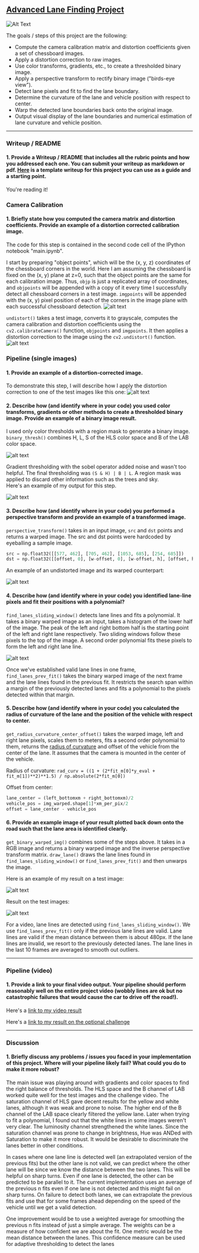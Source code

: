 ## [Advanced Lane Finding Project](https://github.com/udacity/CarND-Advanced-Lane-Lines)

![Alt Text](./project_video_result.gif)

The goals / steps of this project are the following:

* Compute the camera calibration matrix and distortion coefficients given a set of chessboard images.
* Apply a distortion correction to raw images.
* Use color transforms, gradients, etc., to create a thresholded binary image.
* Apply a perspective transform to rectify binary image ("birds-eye view").
* Detect lane pixels and fit to find the lane boundary.
* Determine the curvature of the lane and vehicle position with respect to center.
* Warp the detected lane boundaries back onto the original image.
* Output visual display of the lane boundaries and numerical estimation of lane curvature and vehicle position.

[//]: # (Image References)

[image1]: ./output_images/chessboard_corners.png "chessboard corners"
[image2]: ./output_images/undistorted_chessboard.png "undistorted chessboard"
[image3]: ./output_images/undistorted_test1.png "undistorted test1"
[image4]: ./output_images/color_thresholding.jpg "color spaces"
[image5]: ./output_images/binary_thresholding.jpg "binary thresholding"
[image6]: ./output_images/warped.jpg "warped"
[image7]: ./output_images/sliding_window.jpg "sliding window"
[image8]: ./output_images/result_test1.jpg "result"
[image9]: ./output_images/result_testimgs.png "results"


---

### Writeup / README

#### 1. Provide a Writeup / README that includes all the rubric points and how you addressed each one.  You can submit your writeup as markdown or pdf.  [Here](https://github.com/udacity/CarND-Advanced-Lane-Lines/blob/master/writeup_template.md) is a template writeup for this project you can use as a guide and a starting point.  

You're reading it!

### Camera Calibration

#### 1. Briefly state how you computed the camera matrix and distortion coefficients. Provide an example of a distortion corrected calibration image.

The code for this step is contained in the second code cell of the IPython notebook "main.ipynb". 

I start by preparing "object points", which will be the (x, y, z) coordinates of the chessboard corners in the world. Here I am assuming the chessboard is fixed on the (x, y) plane at z=0, such that the object points are the same for each calibration image.  Thus, `objp` is just a replicated array of coordinates, and `objpoints` will be appended with a copy of it every time I successfully detect all chessboard corners in a test image. `imgpoints` will be appended with the (x, y) pixel position of each of the corners in the image plane with each successful chessboard detection.
![alt text][image1]

`undistort()` takes a test image, converts it to grayscale, computes the camera calibration and distortion coefficients using the `cv2.calibrateCamera()` function, `objpoints` and `imgpoints`.  It then applies a distortion correction to the image using the `cv2.undistort()` function.
![alt text][image2]

### Pipeline (single images)

#### 1. Provide an example of a distortion-corrected image.

To demonstrate this step, I will describe how I apply the distortion correction to one of the test images like this one:
![alt text][image3]

#### 2. Describe how (and identify where in your code) you used color transforms, gradients or other methods to create a thresholded binary image.  Provide an example of a binary image result.

I used only color thresholds with a region mask to generate a binary image. `binary_thresh()` combines H, L, S of the HLS color space and B of the LAB color space.

![alt text][image4]

Gradient thresholding with the sobel operator added noise and wasn't too helpful. The final thresholding was `(S & H) | B | L`. A region mask was applied to discard other information such as the trees and sky.  
Here's an example of my output for this step.

![alt text][image5]

#### 3. Describe how (and identify where in your code) you performed a perspective transform and provide an example of a transformed image.

`perspective_transform()` takes in an input image, `src` and `dst` points and returns a warped image. The src and dst points were hardcoded by eyeballing a sample image.

```python
src = np.float32([[577, 462], [705, 462], [1053, 685], [254, 685]])
dst = np.float32([[offset, 0], [w-offset, 0], [w-offset, h], [offset, h]])
```

An example of an undistorted image and its warped counterpart:

![alt text][image6]

#### 4. Describe how (and identify where in your code) you identified lane-line pixels and fit their positions with a polynomial?

`find_lanes_sliding_window()` detects lane lines and fits a polynomial. It takes a binary warped image as an input, takes a histogram of the lower half of the image. The peak of the left and right bottom half is the starting point of the left and right lane respectively. Two sliding windows follow these pixels to the top of the image. A second order polynomial fits these pixels to form the left and right lane line. 

![alt text][image7]

Once we've established valid lane lines in one frame, `find_lanes_prev_fit()` takes the binary warped image of the next frame and the lane lines found in the previous fit. It restricts the search span within a margin of the previously detected lanes and fits a polynomial to the pixels detected within that margin. 

#### 5. Describe how (and identify where in your code) you calculated the radius of curvature of the lane and the position of the vehicle with respect to center.

`get_radius_curvature_center_offset()` takes the warped image, left and right lane pixels, scales them to meters, fits a second order polynomial to them, returns the [radius of curvature](http://www.intmath.com/applications-differentiation/8-radius-curvature.php) and offset of the vehicle from the center of the lane. It assumes that the camera is mounted in the center of the vehicle. 

Radius of curvature:
`rad_curv = ((1 + (2*fit_m[0]*y_eval + fit_m[1])**2)**1.5) / np.absolute(2*fit_m[0])`

Offset from center:
```python
lane_center = (left_bottomxm + right_bottomxm)/2
vehicle_pos = img_warped.shape[1]*xm_per_pix/2
offset = lane_center - vehicle_pos 
```

#### 6. Provide an example image of your result plotted back down onto the road such that the lane area is identified clearly.

`get_binary_warped_img()` combines some of the steps above. It takes in a RGB image and returns a binary warped image and the inverse perspective transform matrix. 
`draw_lane()` draws the lane lines found in `find_lanes_sliding_window()` or `find_lanes_prev_fit()` and then unwarps the image.

Here is an example of my result on a test image:

![alt text][image8]

Result on the test images:

![alt text][image9]

For a video, lane lines are detected using `find_lanes_sliding_window()`. We use `find_lanes_prev_fit()` only if the previous lane lines are valid. Lane lines are valid if the mean distance between them is about 480px. If the lane lines are invalid, we resort to the previously detected lanes. The lane lines in the last 10 frames are averaged to smooth out outliers. 

---

### Pipeline (video)

#### 1. Provide a link to your final video output.  Your pipeline should perform reasonably well on the entire project video (wobbly lines are ok but no catastrophic failures that would cause the car to drive off the road!).

Here's a [link to my video result](./project_video_result.mp4)

Here's a [link to my result on the optional challenge](./challenge_video_result.mp4)

---

### Discussion

#### 1. Briefly discuss any problems / issues you faced in your implementation of this project.  Where will your pipeline likely fail?  What could you do to make it more robust?

The main issue was playing around with gradients and color spaces to find the right balance of thresholds. The HLS space and the B channel of LAB worked quite well for the test images and the challenge video. The saturation channel of HLS gave decent results for the yellow and white lanes, although it was weak and prone to noise. The higher end of the B channel of the LAB space clearly filtered the yellow lane. Later when trying to fit a polynomial, I found out that the white lines in some images weren't very clear. The luminosity channel strengthened the white lanes. Since the saturation channel was prone to change in brightness, Hue was ANDed with Saturation to make it more robust. It would be desirable to discriminate the lanes better in other conditions.

In cases where one lane line is detected well (an extrapolated version of the previous fits) but the other lane is not valid, we can predict where the other lane will be since we know the distance between the two lanes. This will be helpful on sharp turns. Even if one lane is detected, the other can be predicted to be parallel to it. The current implementation uses an average of the previous n fits even if one lane is not detected and this might fail on sharp turns. 
On failure to detect both lanes, we can extrapolate the previous fits and use that for some frames ahead depending on the speed of the vehicle until we get a valid detection.

One improvement would be to use a weighted average for smoothing the previous n fits instead of just a simple average. The weights can be a measure of how confident we are about the fit. One metric would be the mean distance between the lanes. This confidence measure can be used for adaptive thresholding to detect the lanes

